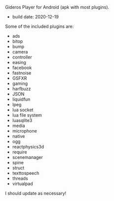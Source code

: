 Gideros Player for Android (apk with most plugins).
- build date: 2020-12-19

Some of the included plugins are:
- ads
- bitop
- bump
- camera
- controller
- easing
- facebook
- fastnoise
- GSFXR
- gaming
- harfbuzz
- JSON
- liquidfun
- lpeg
- lua socket
- lua file system
- luasqlite3
- media
- microphone
- native
- ogg
- reactphysics3d
- require
- scenemanager
- spine
- struct
- texttospeech
- threads
- virtualpad

I should update as necessary!
